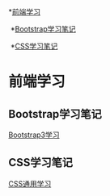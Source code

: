 \*[前端学习](#前端学习)

​	\*[Bootstrap学习笔记](#Bootstrap学习笔记)

​	\*[CSS学习笔记](#CSS学习笔记)

# 前端学习

## Bootstrap学习笔记

[Bootstrap3学习](https://github.com/Maben-jm/html/blob/master/bootstrap/3/bootstrap3.md)

## CSS学习笔记

[CSS通用学习](https://github.com/Maben-jm/html/blob/master/css/css.md)